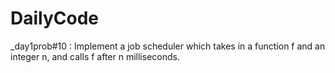 # DailyCode
_day1prob#10 : Implement a job scheduler which takes in a function f and an integer n, and calls f after n milliseconds.